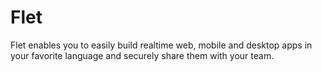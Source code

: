 # Flet

Flet enables you to easily build realtime web, mobile and desktop apps in your favorite language and securely share them with your team.
